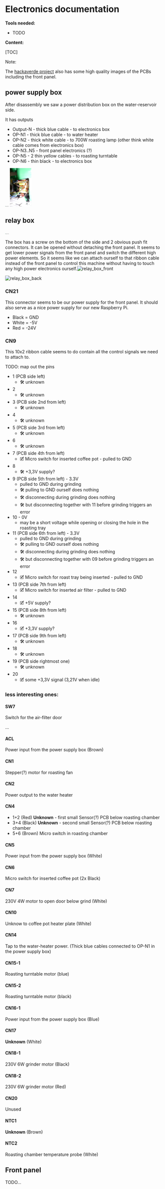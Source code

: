 # Electronics documentation
**Tools needed:**

- TODO

**Content:**

[TOC]

Note:

The [hackaverde project](https://github.com/PostalBlab/hackaverde/tree/master/images) also has some high quality images of the PCBs including the front panel.

## power supply box

After disassembly we saw a power distribution box on the water-reservoir side.

It has outputs

* Output-N - thick blue cable - to electronics box
* OP-N1 - thick blue cable - to water heater
* OP-N2 - thick white cable - to 700W roasting lamp (other think white cable comes from electronics box)
* OP-N3..N5 - front panel electronics (?)
* OP-N5 - 2 thin yellow cables - to roasting turntable
* OP-N6 - thin black - to electronics box



<img src="..\Bonaverde_disassembly\opened_left.JPG" alt="opened_left" style="zoom:12%;" />

<img src="..\Bonaverde_disassembly\opened_power_electronics_box.JPG" alt="opened_power_electronics_box" style="zoom:12%;" />

## relay box

<img src="..\Bonaverde_disassembly\opened_right.JPG" alt="opened_right" style="zoom:12%;" />

The box has a screw on the bottom of the side and 2 obvious push fit connectors.
It can be opened without detaching the front panel.
It seems to get lower power signals from the front panel and switch the different high power elements.
So it seems like we can attach ourself to that ribbon cable instead of the front panel to control this machine without having to touch any high power electronics ourself.![relay_box_front](C:\Users\mw2_7\Documents\GitHub\raspiverde\interfacing_electronics\relay_box_front.JPG)

![relay_box_back](C:\Users\mw2_7\Documents\GitHub\raspiverde\interfacing_electronics\relay_box_back.JPG)

### CN21

This connector seems to be our power supply for the front panel.
It should also serve as a nice power supply for our new Raspberry Pi.

* Black = GND
* White = -5V
* Red = -24V

### CN9

This 10x2 ribbon cable seems to do contain all the control signals we need to attach to.

TODO: map out the pins

* 1 (PCB side left)
  * 🛠 unknown
* 2
  * 🛠 unknown
* 3 (PCB side 2nd from left)
  * 🛠 unknown
* 4 
  * 🛠 unknown
* 5 (PCB side 3rd from left)
  * 🛠 unknown
* 6 
  * 🛠 unknown
* 7 (PCB side 4th from left)
  * 🗹 Micro switch for inserted coffee pot  - pulled to GND
* 8
  * 🛠 +3,3V supply?
* 9 (PCB side 5th from left) - 3.3V 
  * pulled to GND during grinding
  * 🛠 pulling to GND ourself does nothing
  * 🛠 disconnecting during grinding does nothing
  * 🛠 but disconnecting together with 11 before grinding triggers an error
* 10 - 0V
  * may be a short voltage while opening or closing the hole in the roasting tray
* 11 (PCB side 6th from left) - 3.3V
  * pulled to GND during grinding
  * 🛠 pulling to GND ourself does nothing
  * 🛠 disconnecting during grinding does nothing
  * 🛠 but disconnecting together with 09 before grinding triggers an error
* 12
  * 🗹 Micro switch for roast tray being inserted  - pulled to GND
* 13 (PCB side 7th from left)
  * 🗹 Micro switch for inserted air filter  - pulled to GND
* 14
  * 🗹 +5V supply?
* 15 (PCB side 8th from left)
  * 🛠 unknown
* 16
  * 🗹 +3,3V supply?
* 17 (PCB side 9th from left)
  * 🛠 unknown
* 18
  * 🛠 unknown
* 19 (PCB side rightmost one)
  * 🛠 unknown
* 20
  * 🗹 some +3,3V signal (3,21V when idle)

### less interesting ones:

#### SW7

Switch for the air-filter door

...

#### ACL

Power input from the power supply box (Brown)

#### CN1

Stepper(?) motor for roasting fan

#### CN2

Power output to the water heater

#### CN4

* 1+2 (Red) **Unknown** - first small Sensor(?) PCB below roasting chamber
* 3+4 (Black) **Unknown** - second small Sensor(?) PCB below roasting chamber
* 5+6 (Brown) Micro switch in roasting chamber

#### CN5

Power input from the power supply box (White)

#### CN6

Micro switch for inserted coffee pot (2x Black)

#### CN7

230V 4W motor to open door below grind (White)

#### CN10

Unknow to coffee pot heater plate (White)

#### CN14

Tap to the water-heater power. 
(Thick blue cables connected to OP-N1 in the power supply box)

#### CN15-1

Roasting turntable motor (blue)

#### CN15-2

Roasting turntable motor (black)

#### CN16-1

Power input from the power supply box (Blue)

#### CN17

**Unknown** (White)

#### CN18-1

230V 6W grinder motor (Black) 

#### CN18-2

230V 6W grinder motor (Red)

#### CN20

Unused

#### NTC1

**Unknown** (Brown)

#### NTC2

Roasting chamber temperature probe (White)

## Front panel

TODO...
